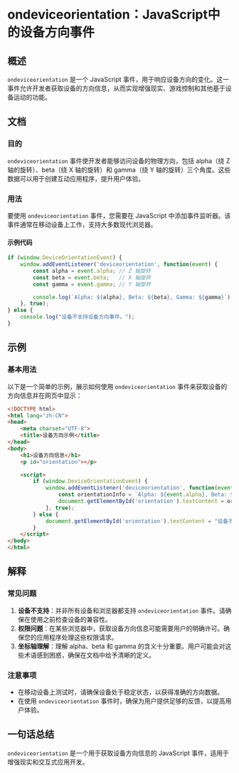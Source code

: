 <!--
Meta Description: # ondeviceorientation：JavaScript中的设备方向事件 ## 概述 `ondeviceorientation` 是一个 JavaScript 事件，用于响应设备方向的变化。这一事件允许开发者获取设备的方向信息，从而实现增强现实、游戏控制和其他基于设备运动的功能。 ## 文档...
Meta Keywords: ondeviceorientation, alpha, beta, gamma, event
-->

# ondeviceorientation：JavaScript中的设备方向事件

## 概述
`ondeviceorientation` 是一个 JavaScript 事件，用于响应设备方向的变化。这一事件允许开发者获取设备的方向信息，从而实现增强现实、游戏控制和其他基于设备运动的功能。

## 文档
### 目的
`ondeviceorientation` 事件使开发者能够访问设备的物理方向，包括 alpha（绕 Z 轴的旋转）、beta（绕 X 轴的旋转）和 gamma（绕 Y 轴的旋转）三个角度。这些数据可以用于创建互动应用程序，提升用户体验。

### 用法
要使用 `ondeviceorientation` 事件，您需要在 JavaScript 中添加事件监听器。该事件通常在移动设备上工作，支持大多数现代浏览器。

#### 示例代码
```javascript
if (window.DeviceOrientationEvent) {
    window.addEventListener('deviceorientation', function(event) {
        const alpha = event.alpha; // Z 轴旋转
        const beta = event.beta;   // X 轴旋转
        const gamma = event.gamma; // Y 轴旋转

        console.log(`Alpha: ${alpha}, Beta: ${beta}, Gamma: ${gamma}`);
    }, true);
} else {
    console.log("设备不支持设备方向事件。");
}
```

## 示例
### 基本用法
以下是一个简单的示例，展示如何使用 `ondeviceorientation` 事件来获取设备的方向信息并在网页中显示：

```html
<!DOCTYPE html>
<html lang="zh-CN">
<head>
    <meta charset="UTF-8">
    <title>设备方向示例</title>
</head>
<body>
    <h1>设备方向信息</h1>
    <p id="orientation"></p>

    <script>
        if (window.DeviceOrientationEvent) {
            window.addEventListener('deviceorientation', function(event) {
                const orientationInfo = `Alpha: ${event.alpha}, Beta: ${event.beta}, Gamma: ${event.gamma}`;
                document.getElementById('orientation').textContent = orientationInfo;
            }, true);
        } else {
            document.getElementById('orientation').textContent = "设备不支持设备方向事件。";
        }
    </script>
</body>
</html>
```

## 解释
### 常见问题
1. **设备不支持**：并非所有设备和浏览器都支持 `ondeviceorientation` 事件。请确保在使用之前检查设备的兼容性。
2. **权限问题**：在某些浏览器中，获取设备方向信息可能需要用户的明确许可。确保您的应用程序处理这些权限请求。
3. **坐标轴理解**：理解 alpha、beta 和 gamma 的含义十分重要。用户可能会对这些术语感到困惑，确保在文档中给予清晰的定义。

### 注意事项
- 在移动设备上测试时，请确保设备处于稳定状态，以获得准确的方向数据。
- 在使用 `ondeviceorientation` 事件时，确保为用户提供足够的反馈，以提高用户体验。

## 一句话总结
`ondeviceorientation` 是一个用于获取设备方向信息的 JavaScript 事件，适用于增强现实和交互式应用开发。